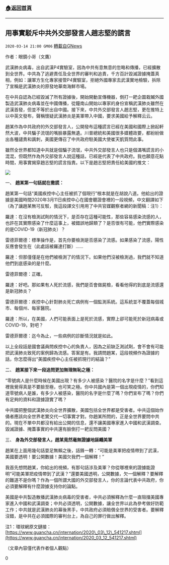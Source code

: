 ###  [:house:返回首頁](https://github.com/ourhimalayas/txt)
---

## 用事實駁斥中共外交部發言人趙志堅的謊言
`2020-03-14 21:00 GM06` [轉載自GNews](https://gnews.org/zh-hant/141314/)

作者：眼鏡小哥（文鷹）

武漢肺炎病毒，出自武漢P4實驗室，因為中共有意無意的忽略和傳播，已經擴散到全世界。中共為了逃避責任及全世界的審判和追責，千方百計毀滅證據掩蓋真相，例如：讓軍方生化專家接管P4實驗室，拒絕外國專家去武漢實地檢驗，拆除了宣稱是武漢肺炎的原發地華南海鮮市場。

在中共自認為已經毀滅了所有證據後，開始開動宣傳機器，倒打一耙企圖栽贓外國製造武漢肺炎病毒並在中國傳播，從鐘南山開始以專家的身份宣稱武漢肺炎雖然在武漢首發，但並不等於出自中國。接下來，中共外交部發言人趙志堅，更在推特上以中英文發布，聲稱懷疑武漢肺炎是美軍帶入中國，要求美國給予解釋云云。

趙某作為中共政府的外交部發言人，公開發布這種謊言已經在美國和國際上掀起軒然大波，中共騙子流氓的嘴臉暴露無遺。川普總統和美國很多媒體政要，都紛紛做出各種譴責和諷刺，美國更傳召了中共政府駐美國大使崔天凱質問此事。

雖然全世界都知道中共就是個騙子流氓，中共外交部發言人也只是個滿嘴謊言的小混混，但既然作為外交部發言人說這種話，已經是代表了中共政府。我也願意花點時間，用事實揭穿趙志堅的謊言指責。以下是趙志堅把責任給美國的推文：

![](https://s3-ap-northeast-1.amazonaws.com/news.guo.offload.media/wp-content/uploads/2020/03/14205737/1-70.png)

一、 **趙某第一句話就在撒謊：**

趙某第一句話“美國疾控中心主任被抓了個現行”根本就是在胡說八道。他給出的證據是美國時間2020年3月11日疾控中心在國會聽證會裡的一段視頻，中文翻譯如下（為了讓趙某無可反駁，我這段譯文引用用了中共官媒觀察者網的新聞稿：注1）：

羅達：在沒有檢測試劑的情況下，是否存在這種可能性，那些容易感染流感的人，也許在其實際感染了什麼這事上，被錯誤地歸類了？是否很有可能，他們實際感染的是COVID-19（新冠肺炎）？

雷德菲爾德：標準操作是，首先你要檢測是否感染了流感。如果感染了流感，陽性反應會發生在（此處話被羅達打斷）……

羅達：但那僅僅是在他們被檢測了的情況下。如果他們沒被檢測過，我們就不知道他們到底感染的是什麼。

雷德菲爾德：正確。

羅達：好吧。那如果有人死於流感，我們是否會做屍檢，看看他得的到底是流感還是新冠肺炎？

雷德菲爾德：疾控中心針對肺炎死亡病例有一個監測系統。這系統並不覆蓋每個城市、每個州、每家醫院。

羅達：所以，在美國，人們可能表面上是死於流感，實際上卻可能死於新冠病毒或COVID-19，對吧？

雷德菲爾德：迄今為止，一些病例的診斷情況就是如此。

以上全段話是國會議員問疾控中心的負責人，因為之前缺乏測試劑，會不會有可能把武漢肺炎致死的案例歸為流感。答案是有。我請問趙某，這段視頻作為證據的話，你怎麼得出“美國疾控中心主任被抓現行的結論？”

二、 **趙某接下來一段追問更加無理無恥之極：**

“零號病人是什麼時候在美國出現？有多少人被感染？醫院的名字是什麼？”看到這裡我覺得真是不要臉至極，也可笑之極。你中共國內是第一個出現疫情的，你們知道零號病人是誰，有多少人被感染，醫院的名字是什麼了嗎？你們宣布了嗎？你們有足夠的資料和證據證實了嗎？

中共國把整個武漢肺炎向全世界擴散，美國包括全世界都是受害者。中共這個始作俑者應該向全世界老實交代一切事實才對。你趙某所問的，正是全世界要問中共的。現在不單中共都沒有給出公開的信息，還不讓美國專家進入中國和武漢調查。毀滅證據、掩蓋事實的中共還有臉倒打一耙反問美國？

三、 **身為外交部發言人，趙某竟然毫無證據地誣衊美軍**

趙某在上面用幾句話耍足無賴之後，話鋒一轉：“可能是美軍把疫情帶到了武漢，美國要透明！要公開數據！美國欠我們一個解釋！”

我首先想問趙某，你給出的視頻，有那句話涉及美軍？你從哪裡來的證據能證明“可能美軍把疫情帶到了武漢？”還要美國透明，公開數據，欠一個解釋？要解釋的難道不是你嗎？作為一個所謂大國的外交部發言人，你的言論代表中共政府，你必須要解釋有什麼證據支持你的論點。

美國是中共製造散播武漢肺炎病毒的受害者，中共必須解釋為什麼一直阻擋美國專家進入中國和武漢調查；中共必須透明，公開數據，讓全世界以此為參考做好防範工作；中共就是武漢肺炎的幕後黑手，中共政府必須賠償全世界的受害者。要解釋沒錯，是中共在必須國際的審判台上，為自己的罪行做出解釋。

注1：環球網原文鏈接： [https://www.guancha.cn/internation/2020\_03\_12\_541217.shtml](https://www.guancha.cn/internation/2020_03_12_541217.shtml)

（文章內容僅代表作者個人觀點）

0
